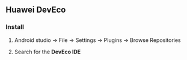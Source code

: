 ## Huawei DevEco

### Install

1.	Android studio -> File -> Settings -> Plugins -> Browse Repositories


2.	Search for the **DevEco IDE**
